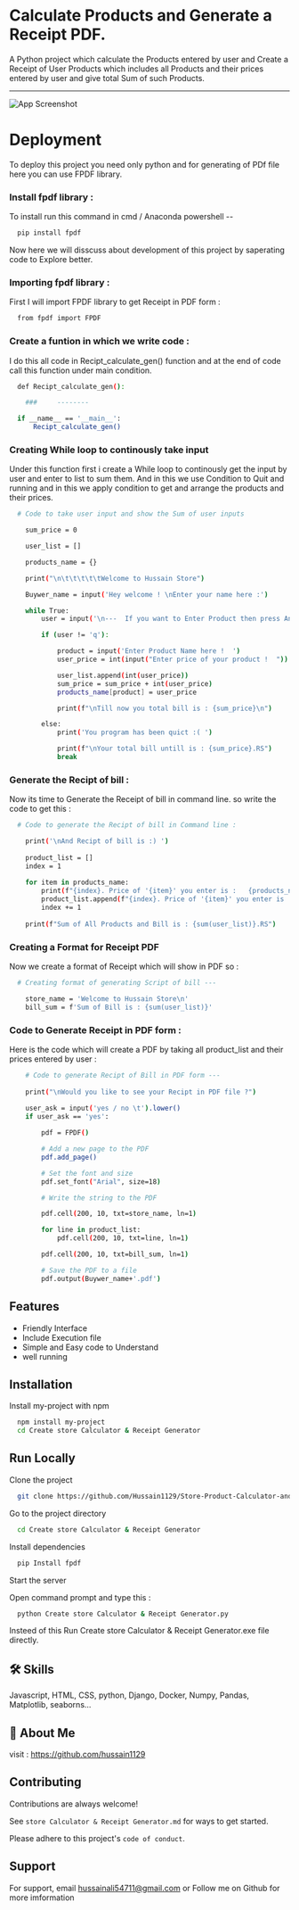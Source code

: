 
# Calculate Products and Generate a Receipt PDF.

A Python project which calculate the Products entered by user and Create a Receipt of User Products which includes all Products and their prices entered by user and give total Sum of such Products.




___

![App Screenshot](https://www.klippa.com/wp-content/uploads/2022/07/Travel_Expenses_Title.png)


# Deployment

To deploy this project you need only python and for generating of PDf file here you can use FPDF library.

### Install fpdf library :
To install run this command in cmd / Anaconda powershell --

```bash
  pip install fpdf
```
Now here we will disscuss about development of this project by saperating code to Explore better. 

### Importing fpdf library :
First I will import FPDF library to get Receipt in PDF form :

```bash
  from fpdf import FPDF
```

### Create a funtion in which we write code :
I do this all code in Recipt_calculate_gen() function and at the end of code call this function under main condition.
```bash
  def Recipt_calculate_gen():

    ###     --------

  if __name__ == '__main__':
      Recipt_calculate_gen()
```

### Creating While loop to continously take input
Under this function first i create a While loop to continously get the input by user and enter to list to sum them. And in this we use Condition to Quit and running and in this we apply condition to get and arrange the products and their prices.

```bash
  # Code to take user input and show the Sum of user inputs

    sum_price = 0

    user_list = []

    products_name = {}

    print("\n\t\t\t\t\tWelcome to Hussain Store")

    Buywer_name = input('Hey welcome ! \nEnter your name here :')

    while True:
        user = input('\n---  If you want to Enter Product then press Any Key else Press q to Quit  ---  ')

        if (user != 'q'):

            product = input('Enter Product Name here !  ')
            user_price = int(input("Enter price of your product !  "))

            user_list.append(int(user_price))
            sum_price = sum_price + int(user_price)
            products_name[product] = user_price

            print(f"\nTill now you total bill is : {sum_price}\n")

        else:
            print('You program has been quict :( ')

            print(f"\nYour total bill untill is : {sum_price}.RS")
            break
```

### Generate the Recipt of bill :

Now its time to Generate the Receipt of bill in command line. so write the code to get this :

```bash
  # Code to generate the Recipt of bill in Command line :

    print('\nAnd Recipt of bill is :) ')
    
    product_list = []
    index = 1
    
    for item in products_name:
        print(f"{index}. Price of '{item}' you enter is :   {products_name[item]}")
        product_list.append(f"{index}. Price of '{item}' you enter is :   {products_name[item]}\n")
        index += 1
        
    print(f"Sum of All Products and Bill is : {sum(user_list)}.RS")
```

### Creating a Format for Receipt PDF
Now we create a format of Receipt which will show in PDF so :

```bash
  # Creating format of generating Script of bill ---

    store_name = 'Welcome to Hussain Store\n'
    bill_sum = f'Sum of Bill is : {sum(user_list)}'
```

### Code to Generate Receipt in PDF form :

Here is the code which will create a PDF by taking all product_list and their prices entered by user :



```bash
    # Code to generate Recipt of Bill in PDF form ---
    
    print("\nWould you like to see your Recipt in PDF file ?")
    
    user_ask = input('yes / no \t').lower()
    if user_ask == 'yes':

        pdf = FPDF()

        # Add a new page to the PDF
        pdf.add_page()

        # Set the font and size
        pdf.set_font("Arial", size=18)

        # Write the string to the PDF

        pdf.cell(200, 10, txt=store_name, ln=1)

        for line in product_list:
            pdf.cell(200, 10, txt=line, ln=1)

        pdf.cell(200, 10, txt=bill_sum, ln=1)

        # Save the PDF to a file
        pdf.output(Buywer_name+'.pdf')
  ```
## Features

- Friendly Interface
- Include Execution file
- Simple and Easy code to Understand
- well running


## Installation

Install my-project with npm

```bash
  npm install my-project
  cd Create store Calculator & Receipt Generator
```
    
## Run Locally

Clone the project

```bash
  git clone https://github.com/Hussain1129/Store-Product-Calculator-and-Receipt-generator.git
```

Go to the project directory

```bash
  cd Create store Calculator & Receipt Generator
```

Install dependencies

```bash
  pip Install fpdf
```

Start the server

Open command prompt and type this :
```bash
  python Create store Calculator & Receipt Generator.py
```

Insteed of this Run Create store Calculator & Receipt Generator.exe file directly.

## 🛠 Skills
Javascript, HTML, CSS, python, Django, Docker, Numpy, Pandas, Matplotlib, seaborns...


## 🚀 About Me
visit :  https://github.com/hussain1129


## Contributing

Contributions are always welcome!

See `store Calculator & Receipt Generator.md` for ways to get started.

Please adhere to this project's `code of conduct`.


## Support

For support, email hussainali54711@gmail.com or Follow me on Github for more imformation

